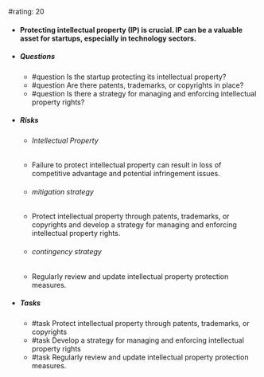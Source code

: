 #rating: 20
- #### Protecting intellectual property (IP) is crucial. IP can be a valuable asset for startups, especially in technology sectors.
- ##### Questions
  - #question Is the startup protecting its intellectual property?
  - #question Are there patents, trademarks, or copyrights in place?
  - #question Is there a strategy for managing and enforcing intellectual property rights?
- ##### Risks

  - ###### Intellectual Property
  - Failure to protect intellectual property can result in loss of competitive advantage and potential infringement issues.
  - ###### mitigation strategy
  - Protect intellectual property through patents, trademarks, or copyrights and develop a strategy for managing and enforcing intellectual property rights.
  - ###### contingency strategy
  - Regularly review and update intellectual property protection measures.
- ##### Tasks
  - #task Protect intellectual property through patents, trademarks, or copyrights
  - #task  Develop a strategy for managing and enforcing intellectual property rights
  - #task  Regularly review and update intellectual property protection measures.


